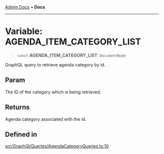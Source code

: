 [Admin Docs](/) • **Docs**

***

# Variable: AGENDA\_ITEM\_CATEGORY\_LIST

> `const` **AGENDA\_ITEM\_CATEGORY\_LIST**: `DocumentNode`

GraphQL query to retrieve agenda category by id.

## Param

The ID of the category which is being retrieved.

## Returns

Agenda category associated with the id.

## Defined in

[src/GraphQl/Queries/AgendaCategoryQueries.ts:10](https://github.com/PalisadoesFoundation/talawa-admin/blob/main/src/GraphQl/Queries/AgendaCategoryQueries.ts#L10)
